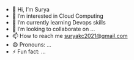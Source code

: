 - 👋 Hi, I’m Surya
- 👀 I’m interested in Cloud Computing
- 🌱 I’m currently learning Devops skills
- 💞️ I’m looking to collaborate on ...
- 📫 How to reach me suryakc2021@gmail.com
- 😄 Pronouns: ...
- ⚡ Fun fact: ...

<!---
Surya-DOps/Surya-DOps is a ✨ special ✨ repository because its `README.md` (this file) appears on your GitHub profile.
You can click the Preview link to take a look at your changes.
--->
